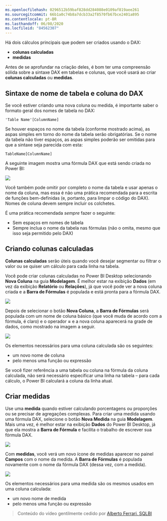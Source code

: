 ```yaml
---
ms.openlocfilehash: 0296512b59baf828dd284088e0109af819aee261
ms.sourcegitcommit: 66b1a0c74b8a7dcb33a2f8570fb67bce2401a895
ms.contentlocale: pt-BR
ms.lasthandoff: 06/08/2020
ms.locfileid: "84562307"
---
```

Há dois cálculos principais que podem ser criados usando o DAX:

* **colunas calculadas**
* **medidas**

Antes de se aprofundar na criação deles, é bom ter uma compreensão sólida sobre a sintaxe DAX em tabelas e colunas, que você usará ao criar **colunas calculadas** ou **medidas**.

## <a name="dax-table-and-column-name-syntax"></a>Sintaxe de nome de tabela e coluna do DAX
Se você estiver criando uma nova coluna ou medida, é importante saber o formato geral dos nomes de tabela no DAX:

    'Table Name'[ColumnName]

Se houver espaços no nome da tabela (conforme mostrado acima), as aspas simples em torno do nome da tabela serão obrigatórias. Se o nome da tabela não tiver espaços, as aspas simples poderão ser omitidas para que a sintaxe seja parecida com esta:

    TableName[ColumnName]

A seguinte imagem mostra uma fórmula DAX que está sendo criada no Power BI:

![](media/7-2-dax-calculation-types/dax-calc-types_1.png)

Você também pode omitir por completo o nome da tabela e usar apenas o nome da coluna, mas essa é não uma prática recomendada para a escrita de funções bem-definidas (e, portanto, para limpar o código do DAX). Nomes de coluna devem sempre incluir os colchetes.

É uma prática recomendada *sempre* fazer o seguinte:

* Sem espaços em nomes de tabela
* Sempre inclua o nome da tabela nas fórmulas (não o omita, mesmo que isso seja permitido pelo DAX)

## <a name="creating-calculated-columns"></a>Criando colunas calculadas
**Colunas calculadas** serão úteis quando você desejar segmentar ou filtrar o valor ou se quiser um cálculo para cada linha na tabela.

Você pode criar colunas calculadas no Power BI Desktop selecionando **Nova Coluna** na guia **Modelagem**. É melhor estar na exibição **Dados** (em vez da exibição **Relatório** ou **Relações**), já que você pode ver a nova coluna criada e a **Barra de Fórmulas** é populada e está pronta para a fórmula DAX.

![](media/7-2-dax-calculation-types/dax-calc-types_2a.png)

Depois de selecionar o botão **Nova Coluna**, a **Barra de Fórmulas** será populada com um nome de coluna básico (que você muda de acordo com a fórmula, é claro) e o operador **=** e a nova coluna aparecerá na grade de dados, como mostrado na imagem a seguir.

![](media/7-2-dax-calculation-types/dax-calc-types_3.png)

Os elementos necessários para uma coluna calculada são os seguintes:

* um novo nome de coluna
* pelo menos uma função ou expressão

Se você fizer referência a uma tabela ou coluna na fórmula da coluna calculada, não será necessário especificar uma linha na tabela – para cada cálculo, o Power BI calculará a coluna da linha atual.

## <a name="creating-measures"></a>Criar medidas
Use uma **medida** quando estiver calculando porcentagens ou proporções ou se precisar de agregações complexas. Para criar uma medida usando uma fórmula DAX, selecione o botão **Nova Medida** na guia **Modelagem**. Mais uma vez, é melhor estar na exibição **Dados** do Power BI Desktop, já que ela mostra a **Barra de Fórmula** e facilita o trabalho de escrever sua fórmula DAX.

![](media/7-2-dax-calculation-types/dax-calc-types_4.png)

Com **medidas**, você verá um novo ícone de medidas aparecer no painel **Campos** com o nome da medida. A **Barra de Fórmulas** é populada novamente com o nome da fórmula DAX (dessa vez, com a medida).

![](media/7-2-dax-calculation-types/dax-calc-types_5.png)

Os elementos necessários para uma medida são os mesmos usados em uma coluna calculada:

* um novo nome de medida
* pelo menos uma função ou expressão

> Conteúdo do vídeo gentilmente cedido por [Alberto Ferrari, SQLBI](https://www.sqlbi.com/learning-dax)
> 
> 

